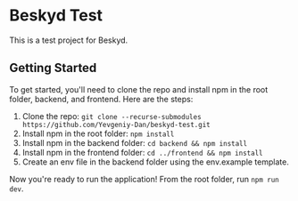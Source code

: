 # Beskyd Test

This is a test project for Beskyd.

## Getting Started

To get started, you'll need to clone the repo and install npm in the root folder, backend, and frontend. Here are the steps:

1. Clone the repo: `git clone --recurse-submodules https://github.com/Yevgeniy-Dan/beskyd-test.git`
2. Install npm in the root folder: `npm install`
3. Install npm in the backend folder: `cd backend && npm install`
4. Install npm in the frontend folder: `cd ../frontend && npm install`
5. Create an env file in the backend folder using the env.example template.

Now you're ready to run the application! From the root folder, run `npm run dev`.

